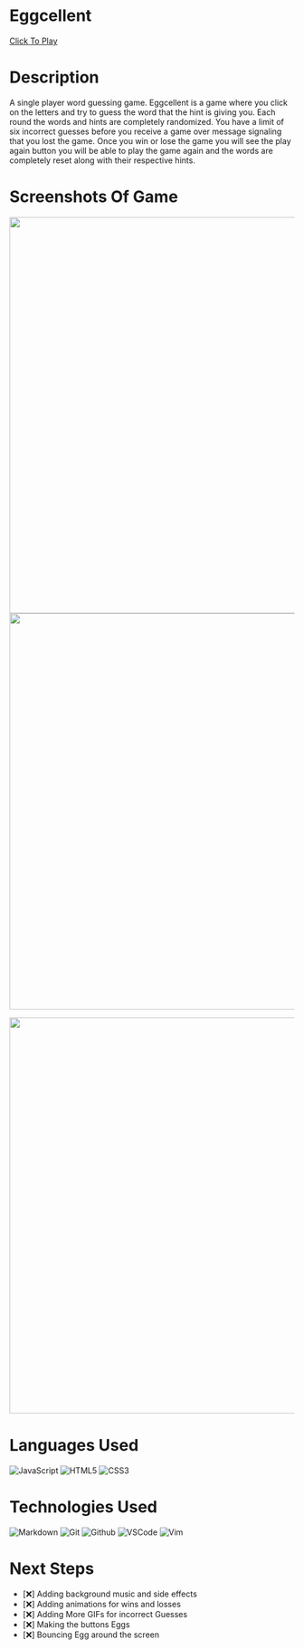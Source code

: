 # Eggcellent
[Click To Play](https://sagespellman.github.io/Eggcellent/)


# Description 

A single player word guessing game. 
Eggcellent is a game where you click on the letters and try to guess the word that the hint is giving you. 
Each round the words and hints are completely randomized.
You have a limit of six incorrect guesses before you receive a game over message signaling that you lost the game.
Once you win or lose the game you will see the play again button you will be able to play the game again and the words are completely reset along with their respective hints.


# Screenshots Of Game

<img
    src="https://github.com/SageSpellman/Eggcellent/blob/main/Images/Screenshot%202024-03-21%20at%206.52.28%E2%80%AFPM.png"
    width="700"/>
<img
    src="https://github.com/SageSpellman/Eggcellent/blob/main/Images/Screenshot%202024-03-21%20at%206.53.53%E2%80%AFPM.png"
    width="700"/>

<img
    src="https://github.com/SageSpellman/Eggcellent/blob/main/Images/Screenshot%202024-03-21%20at%206.53.21%E2%80%AFPM.png"
    width="700"/> 
    
# Languages Used
 ![JavaScript](https://img.shields.io/badge/-JavaScript-05122A?style=flat&logo=javascript)
  ![HTML5](https://img.shields.io/badge/-HTML5-05122A?style=flat&logo=html5)
  ![CSS3](https://img.shields.io/badge/-CSS-05122A?style=flat&logo=css3)

# Technologies Used
  ![Markdown](https://img.shields.io/badge/-Markdown-05122A?style=flat&logo=markdown)
  ![Git](https://img.shields.io/badge/-Git-05122A?style=flat&logo=git)
  ![Github](https://img.shields.io/badge/-GitHub-05122A?style=flat&logo=github)
  ![VSCode](https://img.shields.io/badge/-VS_Code-05122A?style=flat&logo=visualstudio)
  ![Vim](https://img.shields.io/badge/-Vim-05122A?style=flat&logo=vim)


# Next Steps

- [:x:] Adding background music and side effects
- [:x:] Adding animations for wins and losses
- [:x:] Adding More GIFs for incorrect Guesses
- [:x:] Making the buttons Eggs
- [:x:] Bouncing Egg around the screen

